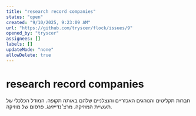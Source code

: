 ```yaml
---
title: "research record companies"
status: "open"
created: "9/10/2025, 9:23:09 AM"
url: "https://github.com/tryscer/flock/issues/9"
opened_by: "tryscer"
assignees: []
labels: []
updateMode: "none"
allowDelete: true
---
```


# research record companies
חברות תקליטים והנוהגים האכזריים והנצלניים שלהם באותה תקופה. המודל הכלכלי של תעשיית המוזיקה. מרצ׳נדייזינג. פרסום של מוזיקה.



